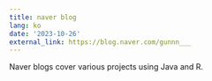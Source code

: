 ```yaml
---
title: naver blog
lang: ko
date: '2023-10-26'
external_link: https://blog.naver.com/gunnn___
---
```


<div style="text-align: justify;">Naver blogs cover various projects using Java and R.</div>